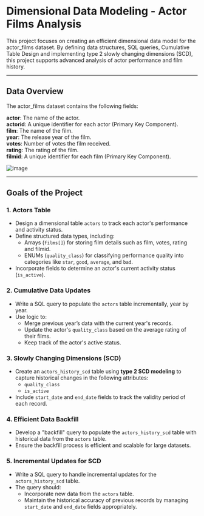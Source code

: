 # Dimensional Data Modeling - Actor Films Analysis
This project focuses on creating an efficient dimensional data model for the actor_films dataset. 
By defining data structures, SQL queries, Cumulative Table Design and implementing type 2 slowly changing dimensions (SCD), 
this project supports advanced analysis of actor performance and film history.

---

## Data Overview 
The actor_films dataset contains the following fields:

**actor**: The name of the actor.  
**actorid**: A unique identifier for each actor (Primary Key Component).  
**film**: The name of the film.  
**year**: The release year of the film.  
**votes**: Number of votes the film received.  
**rating**: The rating of the film.  
**filmid**: A unique identifier for each film (Primary Key Component).  

![image](https://github.com/user-attachments/assets/2af797ba-67e4-4fae-88c6-9e5aa020e720)

---

## **Goals of the Project**

### **1. Actors Table**
- Design a dimensional table `actors` to track each actor's performance and activity status.
- Define structured data types, including:
  - Arrays (`films[]`) for storing film details such as film, votes, rating and filmid.
  - ENUMs (`quality_class`) for classifying performance quality into categories like `star`, `good`, `average`, and `bad`.
- Incorporate fields to determine an actor's current activity status (`is_active`).


### **2. Cumulative Data Updates**
- Write a SQL query to populate the `actors` table incrementally, year by year.
- Use logic to:
  - Merge previous year’s data with the current year's records.
  - Update the actor's `quality_class` based on the average rating of their films.
  - Keep track of the actor's active status.


### **3. Slowly Changing Dimensions (SCD)**
- Create an `actors_history_scd` table using **type 2 SCD modeling** to capture historical changes in the following attributes:
  - `quality_class`
  - `is_active`
- Include `start_date` and `end_date` fields to track the validity period of each record.


### **4. Efficient Data Backfill**
- Develop a "backfill" query to populate the `actors_history_scd` table with historical data from the `actors` table.
- Ensure the backfill process is efficient and scalable for large datasets.


### **5. Incremental Updates for SCD**
- Write a SQL query to handle incremental updates for the `actors_history_scd` table.
- The query should:
  - Incorporate new data from the `actors` table.
  - Maintain the historical accuracy of previous records by managing `start_date` and `end_date` fields appropriately.
